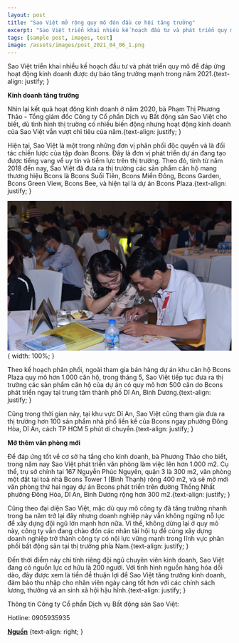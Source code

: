 ```yaml
---
layout: post
title: "Sao Việt mở rộng quy mô đón đầu cơ hội tăng trưởng"
excerpt: "Sao Việt triển khai nhiều kế hoạch đầu tư và phát triển quy mô để đáp ứng hoạt động kinh doanh được dự báo tăng trưởng mạnh trong năm 2021."
tags: [sample post, images, test]
image: /assets/images/post_2021_04_06_1.png
---
```


Sao Việt triển khai nhiều kế hoạch đầu tư và phát triển quy mô để đáp ứng hoạt động kinh doanh được dự báo tăng trưởng mạnh trong năm 2021.{text-align: justify; }

**Kinh doanh tăng trưởng**

Nhìn lại kết quả hoạt động kinh doanh ở năm 2020, bà Phạm Thị Phương Thảo - Tổng giám đốc Công ty Cổ phần Dịch vụ Bất động sản Sao Việt cho biết, dù tình hình thị trường có nhiều biến động nhưng hoạt động kinh doanh của Sao Việt vẫn vượt chỉ tiêu của năm.{text-align: justify; }

Hiện tại, Sao Việt là một trong những đơn vị phân phối độc quyền và là đối tác chiến lược của tập đoàn Bcons. Đây là đơn vị phát triển dự án đang tạo được tiếng vang về uy tín và tiềm lực trên thị trường. Theo đó, tính từ năm 2018 đến nay, Sao Việt đã đưa ra thị trường các sản phẩm căn hộ mang thương hiệu Bcons là Bcons Suối Tiên, Bcons Miền Đông, Bcons Garden, Bcons Green View, Bcons Bee, và hiện tại là dự án Bcons Plaza.{text-align: justify; }

![Nhu cầu sống](/assets/images/post_2021_04_06_1.png){ width: 100%; }

Theo kế hoạch phân phối, ngoài tham gia bán hàng dự án khu căn hộ Bcons Plaza quy mô hơn 1.000 căn hộ, trong tháng 5, Sao Việt tiếp tục đưa ra thị trường các sản phẩm căn hộ của dự án có quy mô hơn 500 căn do Bcons phát triển ngay tại trung tâm thành phố Dĩ An, Bình Dương.{text-align: justify; }

Cũng trong thời gian này, tại khu vực Dĩ An, Sao Việt cũng tham gia đưa ra thị trường hơn 100 sản phẩm nhà phố liền kề của Bcons ngay phường Đông Hòa, Dĩ An, cách TP HCM 5 phút di chuyển.{text-align: justify; }

**Mở thêm văn phòng mới**

Để đáp ứng tốt về cơ sở hạ tầng cho kinh doanh, bà Phương Thảo cho biết, trong năm nay Sao Việt phát triển văn phòng làm việc lên hơn 1.000 m2. Cụ thể, trụ sở chính tại 167 Nguyễn Phúc Nguyên, quận 3 là 300 m2, văn phòng một đặt tại toà nhà Bcons Tower 1 (Bình Thạnh) rộng 400 m2, và sẽ mở mới văn phòng thứ hai ngay dự án Bcons phát triển trên đường Thống Nhất phường Đông Hòa, Dĩ An, Bình Dương rộng hơn 300 m2.{text-align: justify; }

Cũng theo đại diện Sao Việt, mặc dù quy mô công ty đã tăng trưởng nhanh trong ba năm trở lại đây nhưng doanh nghiệp này vẫn không ngừng nỗ lực để xây dựng đội ngũ lớn mạnh hơn nữa. Vì thế, không dừng lại ở quy mô này, công ty vẫn đang chào đón các nhân tài hội tụ để cùng xây dựng doanh nghiệp trở thành công ty có nội lực vững mạnh trong lĩnh vực phân phối bất động sản tại thị trường phía Nam.{text-align: justify; }

Đến thời điểm này chỉ tính riêng đội ngũ chuyên viên kinh doanh, Sao Việt đang có nguồn lực cơ hữu là 200 người. Với tình hình nguồn hàng hóa dồi dào, đây được xem là tiền đề thuận lợi để Sao Việt tăng trưởng kinh doanh, đảm bảo thu nhập cho nhân viên ngày càng tốt hơn với các chính sách lương, thưởng và an sinh xã hội hậu hĩnh.{text-align: justify; }

Thông tin Công ty Cổ phần Dịch vụ Bất động sản Sao Việt:

Hotline: 0905935935

**[Nguồn](https://vnexpress.net/sao-viet-mo-rong-quy-mo-don-dau-co-hoi-tang-truong-4258555.html)** {text-align: right; }